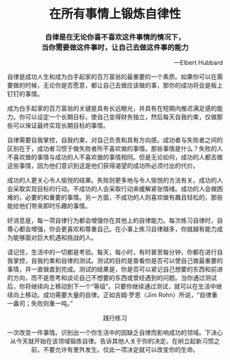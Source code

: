 <h1 align="Center">在所有事情上锻炼自律性</h1>
<h3 align="Center">自律是在无论你喜不喜欢这件事情的情况下，<br>当你需要做这件事时，让自己去做这件事的能力</h3>

<p align="Right">—Elbert Hubbard</p>

​	自律是成功人生和成为白手起家的百万富翁的最重要的一个素质。如果你可以在需要做的时候，无论你是否愿意，都让自己去做应该做的事，那你的成功将会是板上钉钉的事情。

​	成为白手起家的百万富翁的关键是具有长远眼光，并具有在短期内推迟满足感的能力。你可以设定一个长期目标，使自己变得财务独立，然后每天自我约束，仅做那些可以保证最终实现长期目标的事情。

​	自律需要自我掌控，自我约束，对自己负责和具有方向感。成功者与失败者之间的区别在于，成功者习惯于做失败者所不喜欢做的事情。那些事情是什么？失败的人不喜欢做的事情与成功的人不喜欢做的事情相同。但是无论如何，成功的人都去做这些事情，因为他们意识到这是他们获得渴望的成功所必须付出的代价。

​	成功的人更关心令人愉悦的结果。失败则更多地与令人愉悦的方法有关。成功的人会采取实现目标的行动。不成功的人会采取行动来缓解紧张情绪。成功的人会做困难的，必要的和重要的事情。另一方面，不成功的人则喜欢做有趣且轻松的，那些能给他们带来即时乐趣的事情。

​	好消息是，每一项自律行为都会增强你在其他上的自律能力。每次练习自律时，自尊心都会增强，你会更喜欢和尊重自己。在小事上练习自律越多，你就越有能力成为能够面对巨大机遇和挑战的人。

​	请记住，生活中的一切都是考验。每天，每小时，有时甚至每分钟，你都在进行自我掌控，自我约束和自律的测试。测试的目的是查看你是否可以使自己做最重要的事情，并一直做直到完成。测试的结果是，你是否可以紧记自己想要的东西和前进的方向，而不是思考和谈论自己不想要的东西或曾经遇到的问题。当你通过测试后，你将继续向上移动到下一个“等级”。只要你继续通过测试，就可以在生活中继续向上移动。成功需要大量的自律。正如吉姆·罗恩（Jim Rohn）所说，“自律重一盎司；失败则重一吨。”

<p align="center">践行练习</p>
<p align="Center">一次改变一件事情。识别出一个你生活中的因缺乏自律而影响成功的领域。下决心从今天就开始在该领域锻炼自律。告诉其他人关于你的决定。在树立起新习惯之前，不要允许有里外发生。仅此一项决定就可以改变你的生命。</p>


